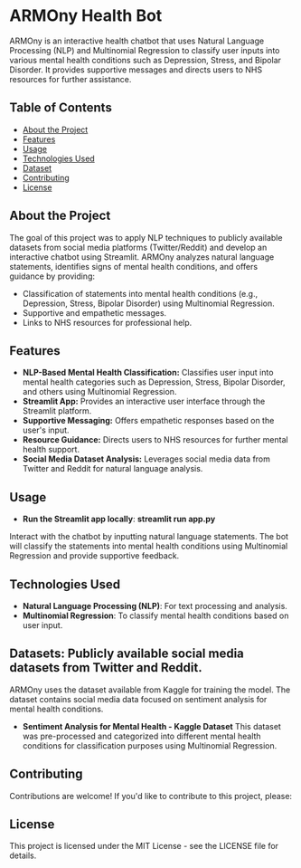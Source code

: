 # ARMOny Health Bot

ARMOny is an interactive health chatbot that uses Natural Language Processing (NLP) and Multinomial Regression to classify user inputs into various mental health conditions such as Depression, Stress, and Bipolar Disorder. It provides supportive messages and directs users to NHS resources for further assistance.

## Table of Contents

- [About the Project](#about-the-project)
- [Features](#features)
- [Usage](#usage)
- [Technologies Used](#technologies-used)
- [Dataset](#dataset)
- [Contributing](#contributing)
- [License](#license)

## About the Project

The goal of this project was to apply NLP techniques to publicly available datasets from social media platforms (Twitter/Reddit) and develop an interactive chatbot using Streamlit. ARMOny analyzes natural language statements, identifies signs of mental health conditions, and offers guidance by providing:
- Classification of statements into mental health conditions (e.g., Depression, Stress, Bipolar Disorder) using Multinomial Regression.
- Supportive and empathetic messages.
- Links to NHS resources for professional help.

## Features

- **NLP-Based Mental Health Classification:** Classifies user input into mental health categories such as Depression, Stress, Bipolar Disorder, and others using Multinomial Regression.
- **Streamlit App:** Provides an interactive user interface through the Streamlit platform.
- **Supportive Messaging:** Offers empathetic responses based on the user's input.
- **Resource Guidance:** Directs users to NHS resources for further mental health support.
- **Social Media Dataset Analysis:** Leverages social media data from Twitter and Reddit for natural language analysis.

## Usage
- **Run the Streamlit app locally**: **streamlit run app.py**
  
Interact with the chatbot by inputting natural language statements. The bot will classify the statements into mental health conditions using Multinomial Regression and provide supportive feedback.

## Technologies Used
- **Natural Language Processing (NLP)**: For text processing and analysis.
- **Multinomial Regression**: To classify mental health conditions based on user input.

## Datasets: Publicly available social media datasets from Twitter and Reddit.
ARMOny uses the dataset available from Kaggle for training the model. The dataset contains social media data focused on sentiment analysis for mental health conditions.

- **Sentiment Analysis for Mental Health - Kaggle Dataset**
This dataset was pre-processed and categorized into different mental health conditions for classification purposes using Multinomial Regression.

## Contributing
Contributions are welcome! If you'd like to contribute to this project, please:

## License
This project is licensed under the MIT License - see the LICENSE file for details.
